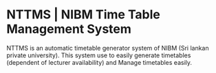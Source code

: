 # NTTMS | NIBM Time Table Management System
NTTMS is an automatic timetable generator system of NIBM (Sri lankan private university). This system use to easily generate timetables (dependent of lecturer availability) and Manage timetables easily.
